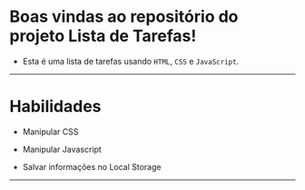 # Boas vindas ao repositório do projeto Lista de Tarefas!

- Esta é uma lista de tarefas usando `HTML`, `CSS` e `JavaScript`.
---

# Habilidades

- Manipular CSS

- Manipular Javascript

- Salvar informações no Local Storage
--- 
